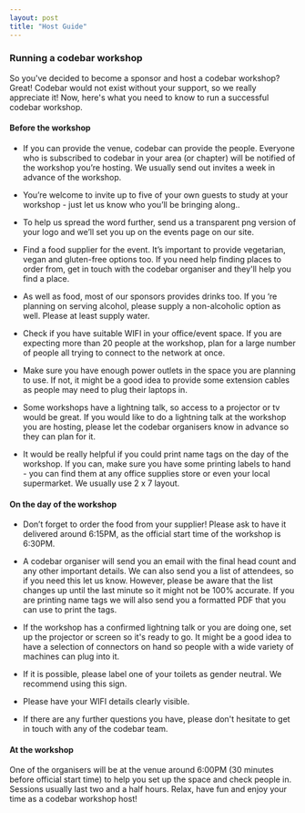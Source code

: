 ```yaml
---
layout: post
title: "Host Guide"
---
```


### Running a codebar workshop

So you've decided to become a sponsor and host a codebar workshop? Great! Codebar would not exist without your support, so we really appreciate it! Now, here's what you need to know to run a successful codebar workshop.

#### Before the workshop

- If you can provide the venue, codebar can provide the people. Everyone who is subscribed to codebar in your area (or chapter) will be notified of the workshop you’re hosting. We usually send out invites a week in advance of the workshop.

- You’re welcome to invite up to five of your own guests to study at your workshop - just let us know who you’ll be bringing along..

- To help us spread the word further, send us a transparent png version of your logo and we’ll set you up on the events page on our site.

- Find a food supplier for the event. It’s important to provide vegetarian, vegan and gluten-free options too. If you need help finding places to order from, get in touch with the codebar organiser and they'll help you find a place.

- As well as food, most of our sponsors provides drinks too. If you ‘re planning on serving alcohol, please supply a non-alcoholic option as well. Please at least supply water.

- Check if you have suitable WIFI in your office/event space. If you are expecting more than 20 people at the workshop, plan for a large number of people all trying to connect to the network at once.

- Make sure you have enough power outlets in the space you are planning to use. If not, it might be a good idea to provide some extension cables as people may need to plug their laptops in.

- Some workshops have a lightning talk, so access to a projector or tv would be great. If you would like to do a lightning talk at the workshop you are hosting, please let the codebar organisers know in advance so they can plan for it.

- It would be really helpful if you could print name tags on the day of the workshop. If you can, make sure you have some printing labels to hand - you can find them at any office supplies store or even your local supermarket. We usually use 2 x 7 layout.


#### On the day of the workshop

- Don’t forget to order the food from your supplier! Please ask to have it delivered around 6:15PM, as the official start time of the workshop is 6:30PM.

- A codebar organiser will send you an email with the final head count and any other important details. We can also send you a list of attendees, so if you need this let us know. However, please be aware that the list changes up until the last minute so it might not be 100% accurate. If you are printing name tags we will also send you a formatted PDF that you can use to print the tags.

- If the workshop has a confirmed lightning talk or you are doing one, set up the projector or screen so it's ready to go. It might be a good idea to have a selection of connectors on hand so people with a wide variety of machines can plug into it.

- If it is possible, please label one of your toilets as gender neutral. We recommend using this sign.

- Please have your WIFI details clearly visible.

- If there are any further questions you have, please don't hesitate to get in touch with any of the codebar team.


#### At the workshop

One of the organisers will be at the venue around 6:00PM (30 minutes before official start time) to help you set up the space and check people in. Sessions usually last two and a half hours. Relax, have fun and enjoy your time as a codebar workshop host!
